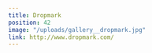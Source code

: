 ```yaml
---
title: Dropmark
position: 42
image: "/uploads/gallery__dropmark.jpg"
link: http://www.dropmark.com/
---
```


